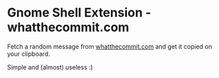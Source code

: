 # Gnome Shell Extension - whatthecommit.com

Fetch a random message from [whatthecommit.com](http://whatthecommit.com) and get it copied on your clipboard.

Simple and (almost) useless :)

